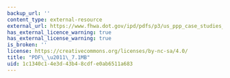 ```yaml
---
backup_url: ''
content_type: external-resource
external_url: https://www.fhwa.dot.gov/ipd/pdfs/p3/us_ppp_case_studies_final_report_7-7-07.pdf
has_external_licence_warning: true
has_external_license_warning: true
is_broken: ''
license: https://creativecommons.org/licenses/by-nc-sa/4.0/
title: "PDF\_\u2011\_7.1MB"
uid: 1c1340c1-4e3d-43b4-8cdf-e0ab6511a683
---
```

